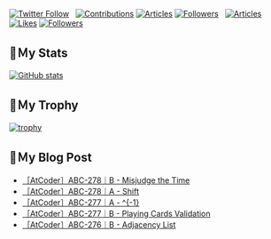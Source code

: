 [![Twitter Follow](https://img.shields.io/twitter/follow/hyperdb?label=twitter&logo=twitter&style=plastic)](https://twitter.com/hyperdb)
&nbsp;
[![Contributions](https://badgen.org/img/qiita/hyperdb/contributions?style=plastic)](https://qiita.com/hyperdb)
[![Articles](https://badgen.org/img/qiita/hyperdb/articles?style=plastic)](https://qiita.com/hyperdb)
[![Followers](https://badgen.org/img/qiita/hyperdb/followers?style=plastic)](https://qiita.com/hyperdb)
&nbsp;
[![Articles](https://badgen.org/img/zenn/hyperdb/articles)](https://zenn.dev/hyperdb)
[![Likes](https://badgen.org/img/zenn/hyperdb/likes?style=plastic)](https://zenn.dev/hyperdb)
[![Followers](https://badgen.org/img/zenn/hyperdb/followers?style=plastic)](https://zenn.dev/hyperdb)

## 🔖Ｍy Stats

[![GitHub stats](https://github-readme-stats-eight-theta.vercel.app/api?username=hyperdb&theme=radical&count_private=true&show_icons=true)](https://github.com/anuraghazra/github-readme-stats)

## 🔖Ｍy Trophy

[![trophy](https://github-profile-trophy.vercel.app/?username=hyperdb&theme=onedark)](https://github.com/ryo-ma/github-profile-trophy)

## 🔖Ｍy Blog Post

<!-- BLOG-POST-LIST:START -->
- [［AtCoder］ABC-278｜B - Misjudge the Time](https://zenn.dev/hyperdb/articles/fd7dd6dc2fb1c0)
- [［AtCoder］ABC-278｜A - Shift](https://zenn.dev/hyperdb/articles/32d96c950b2a5d)
- [［AtCoder］ABC-277｜A - ^{-1}](https://zenn.dev/hyperdb/articles/db2354e1072258)
- [［AtCoder］ABC-277｜B - Playing Cards Validation](https://zenn.dev/hyperdb/articles/a80efef5111bc5)
- [［AtCoder］ABC-276｜B - Adjacency List](https://zenn.dev/hyperdb/articles/8e3c4f5eeabf8d)
<!-- BLOG-POST-LIST:END -->
